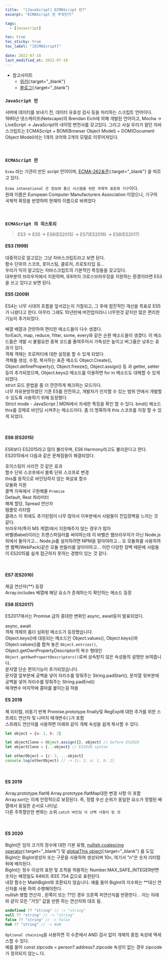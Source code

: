 ```yaml
---
title:  "[JavaScript] ECMAScript 란?"
excerpt: "ECMAScript 란 무엇인가"

tags:
  - [Javascript]

toc: true
toc_sticky: true
toc_label: "[ECMAScript]"
 
date: 2022-07-18
last_modified_at: 2022-07-18
---
```


- 참고사이트
  - [위키](https://ko.wikipedia.org/wiki/Ecma_%EC%9D%B8%ED%84%B0%EB%82%B4%EC%85%94%EB%84%90){:target="_blank"}
  - [블로그](https://sumini.dev/til/006-ecmascript/){:target="_blank"}



### ``JavaScript 란 ``

서버에 데이터를 보내기 전, 데이터 유효성 검사 등을 처리하는 스크립트 언어이다. <br>
1995년 넷스케이프(Netscape)의 Brendan Eich에 의해 개발된 언어이고, Mocha -> LiveScript -> JavaScript의 네이밍 변천사를 갖고있다. 그리고 사실 우리가 알던 자바스크립트는 ECMAScript + BOM(Browser Object Model) + DOM(Document Object Model)라는 1개의 코어와 2개의 모델로 이루어져있다.

<br>



### ``ECMAScript 란 ``

`Ecma` 라는 기관이 만든 script 언어이며, [ECMA-262표준](https://en.wikipedia.org/wiki/ECMAScript){:target="_blank"} 을 따르고 있다.

`Ecma intenational 은 정보와 통신 시스템을 위한 국제적 표준화 기구`이다. <br>
원래 이름은 European Computer Manufacturers Association 이었으나, 기구의 국제적 확장을 반영하여 현재의 이름으로 바뀌었다

<br>



### ``ECMAScript 의 히스토리 ``

> ES3 -> ES5 -> ES6(ES2015) -> ES7(ES2016) -> ES8(ES2017)

#### ES3 (1999)
대중적으로 알고있는 그냥 자바스크립트라고 보면 된다. <br>
함수 단위의 스코프, 호이스팅, 클로저, 프로토타입 등… <br>
우리가 익히 알고있는 자바스크립트의 기본적인 특징들을 갖고있다. <br>
대부분의 브라우저에서 지원하며, 
IE8까지 크로스브라우징을 지원하는 환경이라면 ES3을 쓰고 있다고 보면 된다.
<br>


#### ES5 (2009)
ES4는 너무 시대의 흐름을 앞서갔는지 거절되고, 
그 후에 점진적인 개선을 목표로 ES5가 나왔다고 한다. 
아무리 그래도 10년만에 버전업이라니 너무한것 같지만 많은 편리한 기능이 추가되었다. <br>

배열 배열과 관련하여 편리한 메소드들이 다수 생겼다. <br>
forEach, map, reduce, filter, some, every와 같은 순환 메소드들이 생겼다. 
이 메소드들은 개발 시 불필요한 중복 코드를 줄여주어서 가독성은 높이고 버그율은 낮추는 효과가 있다. <br>
객체 객체는 프로퍼티에 대한 설정을 할 수 있게 되었다. <br>
객체를 생성, 수정, 복사하는 표준 메소드 Object.Create(), Object.defineProperty(), 
Object.freeze(), Object.assign() 등 과 getter, setter 등이 추가되었으며, 
Object.keys() 메소드를 이용하면 for in 메소드도 대체할 수 있게 되었다. <br>
strict 모드 문법을 좀 더 깐깐하게 체크하는 모드이다. <br>
너무 자유분방하였던 기존 ES를 안전하고, 
개발자가 인지할 수 있는 범위 안에서 개발할 수 있도록 사용하기 위해 등장했다. <br>
Strict mode - JavaScript | MDN에서 자세한 특징을 확인 할 수 있다.
bind() 메소드 this를 강제로 바인딩 시켜주는 메소드이다. 
좀 더 명확하게 this 스코프를 지정 할 수 있게 되었다.

<br>


#### ES6 (ES2015)
ES6보다 ES2015라고 많이 불리우며, ES6 Harmony라고도 불리운다고 한다. <br>
ES2015에서 다음과 같은 문제점들이 해결되었다. <br>

호이스팅이 사라진 것 같은 효과 <br>
함수 단위 스코프에서 블록 단위 스코프로 변경 <br>
this를 동적으로 바인딩하지 않는 화살표 함수 <br>
모듈화 지원 <br>
콜백 지옥에서 구원해줄 `Promise` <br>
Default, Rest 파라미터 <br>
해체 할당, Spread 연산자 <br>
템플릿 리터럴 <br>
클래스 이 외에도 추가된점이 너무 많아서 이부분에서 사람들이 진입장벽을 느끼는 것 같다. <br>
브라우저(특히 MS 계열)에서 지원해주지 않는 경우가 많아 <br>
바벨(Babel)이라는 트랜스파일러를 써야하는데 이 바벨은 웹브라우저가 아닌 
Node.js 위에서 돌아가고… Node.js를 설치하려면 NPM을 알아야하고… 
또 모듈화를 사용하려면 웹팩(WebPack)같은 모듈 번들러를 알아야하고…
이런 다양한 장벽 때문에 사람들이 ES2015를 쉽게 접근하지 못하는 경향이 있는 것 같다. 

<br>



#### ES7 (ES2016)
제곱 연산자(**) 등장 <br>
Array.includes 배열에 해당 요소가 존재하는지 확인하는 메소드 등장
<br>



#### ES8 (ES2017)
ES2017에서는 Promise 급의 중대한 변화인 async, await등이 발표되었다. <br>

async, await <br>
객체 객체의 좀더 심화된 메소드가 등장했습니다. <br>
Object.keys()에 대응되는 메소드인 Object.values(), Object.keys()와 
Object.values()를 합쳐 놓은 `Object.entries()`, 
Object.getOwnPropertyDescriptor의 
복수 형태인 `Object.getOwnPropertDescriptors()`로써 상속받지 않은 속성들의 설명만 보여줍니다.  <br>
문자열 단순 편의기능이 추가되었습니다.  <br>
문자열 앞부분에 공백을 넣어 자리수를 맞춰주는 String.padStart(), 
문자열 뒷부분에 공백을 넣어 자리수를 맞춰주는 String.padEnd()  <br>
매개변수 마지막에 콤마를 붙이는걸 허용
<br>


#### ES 2018
체 리터럴, 비동기 반복 Promise.prototype.finally및 RegExp에 대한 추가를 위한 스프레드 연산자 및 나머지 매개변수( )가 포함 <br>
스프레드 연산자를 사용하면 아래와 같이 개체 속성을 쉽게 복사할 수 있다.

```javascript
let object = {a: 1, b: 2}

let objectClone = Object.assign({}, object) // before ES2018
let objectClone = {...object} // ES2018 syntax

let otherObject = {c: 3, ...object}
console.log(otherObject) // -> {c: 3, a: 1, b: 2}
```
<br>



#### ES 2019
Array.prototype.flat에 Array.prototype.flatMap대한 변경 사항 이 포함 <br>
Array.sort는 이제 안정적으로 보장된다. 즉, 정렬 우선 순위가 동일한 요소가 정렬된 배열에서 동일한 순서로 나타남. <br>
다른 주목할만한 변화는 소위 `catch 바인딩 이 선택 사항이 된 것`

<br>



#### ES 2020
BigInt은 임의 크기의 정수에 대한 기본 유형, [nullish coalescing operator](https://en.wikipedia.org/wiki/Null_coalescing_operator){:target="_blank"} 및 [globalThis object](https://en.wikipedia.org/wiki/JavaScript_syntax#Declaration_and_assignment){:target="_blank"}
 를 도입 <br>
BigInt는 BigInt생성자 또는 구문을 사용하여 생성되며 10n, 여기서 "n"은 숫자 리터럴 뒤에 배치된다. <br>
BigInt는 정수 이상의 표현 및 조작을 허용하는 Number.MAX_SAFE_INTEGER반면 숫자는 배정밀도 64비트 IEEE 754 값으로 표현된다. <br>
내장 함수는 MathBigInt와 호환되지 않습니다. 예를 들어 BigInt의 지수화는 **대신 연산자를 사용 하여 수행해야한다. <br>
nullish 병합 연산자 , 왼쪽이 또는 ??인 경우 오른쪽 피연산자를 반환한다. . 이는 아래와 같이 모든 "거짓" 값을 반환 하는 연산자와 대조 됨.

```javascript
undefined ?? "string" // -> "string"
null ?? "string" // -> "string"
false ?? "string" // -> false
NaN ?? "string" // -> NaN
```

`Optional chaining`을 사용하면 각 수준에서 AND 검사 없이 개체의 중첩 속성에 액세스할 수 있다. <br>
예를 들어 const zipcode = person?.address?.zipcode 속성이 없는 경우 zipcode가 정의되지 않는ㄴ다.

<br>